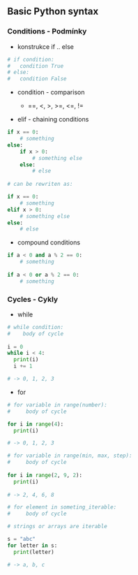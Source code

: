 ## Basic Python syntax

### Conditions - Podmínky

- konstrukce if .. else
``` python
# if condition:
#   condition True
# else:
#   condition False
```
- condition - comparison
  - ==, <, >, >=, <=, !=

- elif - chaining conditions
``` python
if x == 0:
    # something
else:
    if x > 0:
        # something else
    else:
        # else
        
# can be rewriten as:

if x == 0:
    # something
elif x > 0:
    # something else
else:
    # else
```
- compound conditions
``` python
if a < 0 and a % 2 == 0:
    # something
    
if a < 0 or a % 2 == 0:
    # something
```


### Cycles - Cykly
- while
``` python
# while condition:
#    body of cycle
 
i = 0
while i < 4:
  print(i)
  i += 1

# -> 0, 1, 2, 3
```
- for
``` python
# for variable in range(number):
#     body of cycle

for i in range(4):
  print(i)

# -> 0, 1, 2, 3

# for variable in range(min, max, step):
#     body of cycle
  
for i in range(2, 9, 2):
  print(i)
  
# -> 2, 4, 6, 8

# for element in someting_iterable:
#     body of cycle

# strings or arrays are iterable

s = "abc"
for letter in s:
  print(letter)

# -> a, b, c
```

